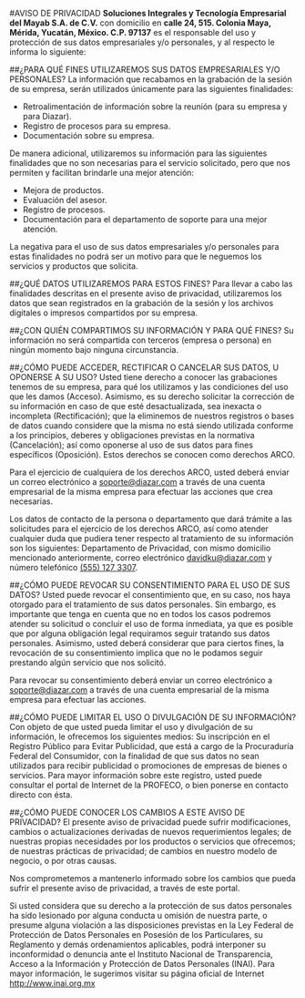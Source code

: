 #AVISO DE PRIVACIDAD
**Soluciones Integrales y Tecnología Empresarial del Mayab S.A. de C.V.** con domicilio en **calle 24, 515. Colonia Maya, Mérida, Yucatán, México. C.P. 97137** es el responsable del uso y protección de sus datos empresariales y/o personales, y al respecto le informa lo siguiente:

##¿PARA QUÉ FINES UTILIZAREMOS SUS DATOS EMPRESARIALES Y/O PERSONALES?
La información que recabamos en la grabación de la sesión de su empresa, serán utilizados únicamente para las siguientes finalidades: 

- Retroalimentación de información sobre la reunión (para su empresa y para Diazar).
- Registro de procesos para su empresa.
- Documentación sobre su empresa. 

De manera adicional, utilizaremos su información para las siguientes finalidades que no son necesarias para el servicio solicitado, pero que nos permiten y facilitan brindarle una mejor atención:

- Mejora de productos.
- Evaluación del asesor.
- Registro de procesos.
- Documentación para el departamento de soporte para una mejor atención.

La negativa para el uso de sus datos empresariales y/o personales para estas finalidades no podrá ser un motivo para que le neguemos los servicios y productos que solicita.

##¿QUÉ DATOS UTILIZAREMOS PARA ESTOS FINES?
Para llevar a cabo las finalidades descritas en el presente aviso de privacidad, utilizaremos los datos que sean registrados en la grabación de la sesión y los archivos digitales o impresos compartidos por su empresa.

##¿CON QUIÉN COMPARTIMOS SU INFORMACIÓN Y PARA QUÉ FINES?
Su información no será compartida con terceros (empresa o persona) en ningún momento bajo ninguna circunstancia.

##¿CÓMO PUEDE ACCEDER, RECTIFICAR O CANCELAR SUS DATOS, U OPONERSE A SU USO?
Usted tiene derecho a conocer las grabaciones tenemos de su empresa, para qué los utilizamos y las condiciones del uso que les damos (Acceso). Asimismo, es su derecho solicitar la corrección de su información en caso de que esté desactualizada, sea inexacta o incompleta (Rectificación); que la eliminemos de nuestros registros o bases de datos cuando considere que la misma no está siendo utilizada conforme a los principios, deberes y obligaciones previstas en la normativa (Cancelación); así como oponerse al uso de sus datos para fines específicos (Oposición). Estos derechos se conocen como derechos ARCO.

Para el ejercicio de cualquiera de los derechos ARCO, usted deberá enviar un correo electrónico a [soporte@diazar.com](mailto:soporte@diazar.com) a través de una cuenta empresarial de la misma empresa para efectuar las acciones que crea necesarias.

Los datos de contacto de la persona o departamento que dará trámite a las solicitudes para el ejercicio de los derechos ARCO, así como atender cualquier duda que pudiera tener respecto al tratamiento de su información son los siguientes:
Departamento de Privacidad, con mismo domicilio mencionado anteriormente, correo electrónico [davidku@diazar.com](mailto:davidku@diazar.com) y número telefónico [(555) 127 3307](tel:+525551273307).

##¿CÓMO PUEDE REVOCAR SU CONSENTIMIENTO PARA EL USO DE SUS DATOS?
Usted puede revocar el consentimiento que, en su caso, nos haya otorgado para el tratamiento de sus datos personales. Sin embargo, es importante que tenga en cuenta que no en todos los casos podremos atender su solicitud o concluir el uso de forma inmediata, ya que es posible que por alguna obligación legal requiramos seguir tratando sus datos personales. Asimismo, usted deberá considerar que para ciertos fines, la revocación de su consentimiento implica que no le podamos seguir prestando algún servicio que nos solicitó.

Para revocar su consentimiento deberá enviar un correo electrónico a [soporte@diazar.com](mailto:soporte@diazar.com) a través de una cuenta empresarial de la misma empresa para efectuar las acciones.

##¿CÓMO PUEDE LIMITAR EL USO O DIVULGACIÓN DE SU INFORMACIÓN? 
Con objeto de que usted pueda limitar el uso y divulgación de su información, le ofrecemos los siguientes medios:
Su inscripción en el Registro Público para Evitar Publicidad, que está a cargo de la Procuraduría Federal del Consumidor, con la finalidad de que sus datos no sean utilizados para recibir publicidad o promociones de empresas de bienes o servicios. Para mayor información sobre este registro, usted puede consultar el portal de Internet de la PROFECO, o bien ponerse en contacto directo con ésta.

##¿CÓMO PUEDE CONOCER LOS CAMBIOS A ESTE AVISO DE PRIVACIDAD?
El presente aviso de privacidad puede sufrir modificaciones, cambios o actualizaciones derivadas de nuevos requerimientos legales; de nuestras propias necesidades por los productos o servicios que ofrecemos; de nuestras prácticas de privacidad; de cambios en nuestro modelo de negocio, o por otras causas.

Nos comprometemos a mantenerlo informado sobre los cambios que pueda sufrir el presente aviso de privacidad, a través de este portal.

Si usted considera que su derecho a la protección de sus datos personales ha sido lesionado por alguna conducta u omisión de nuestra parte, o presume alguna violación a las disposiciones previstas en la Ley Federal de Protección de Datos Personales en Posesión de los Particulares, su Reglamento y demás ordenamientos aplicables, podrá interponer su inconformidad o denuncia ante el Instituto Nacional de Transparencia, Acceso a la Información y Protección de Datos Personales (INAI). Para mayor información, le sugerimos visitar su página oficial de Internet http://www.inai.org.mx